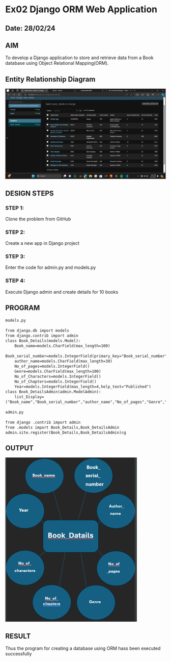 # Ex02 Django ORM Web Application
## Date: 28/02/24

## AIM
To develop a Django application to store and retrieve data from a Book database using Object Relational Mapping(ORM).

## Entity Relationship Diagram

![alt text](<Screenshot 2024-03-04 150114.png>)


## DESIGN STEPS

### STEP 1:
Clone the problem from GitHub

### STEP 2:
Create a new app in Django project

### STEP 3:
Enter the code for admin.py and models.py

### STEP 4:
Execute Django admin and create details for 10 books

## PROGRAM

```
models.py

from django.db import models
from django.contrib import admin
class Book_Details(models.Model):
	Book_name=models.CharField(max_length=100)
	Book_serial_number=models.IntegerField(primary_key="Book_serial_number")
	author_name=models.CharField(max_length=30)
	No_of_pages=models.IntegerField()
	Genre=models.CharField(max_length=100)
	No_of_Characters=models.IntegerField()
	No_of_Chapters=models.IntegerField()
	Year=models.IntegerField(max_length=4,help_text="Published")
class Book_DetailsAdmin(admin.ModelAdmin):
	list_Display=("Book_name","Book_serial_number","author_name","No_of_pages","Genre","No_of_Characters","No_of_Chapters","Year");

admin.py

from django .contrib import admin
from .models import Book_Details,Book_DetailsAdmin
admin.site.register(Book_Details,Book_DetailsAdmin)cg
```

## OUTPUT

![alt text](<Screenshot 2024-02-28 163704-1.png>)



## RESULT
Thus the program for creating a database using ORM hass been executed successfully
